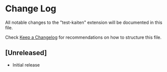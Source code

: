 # Change Log

All notable changes to the "test-kaiten" extension will be documented in this file.

Check [Keep a Changelog](http://keepachangelog.com/) for recommendations on how to structure this file.

## [Unreleased]

- Initial release
